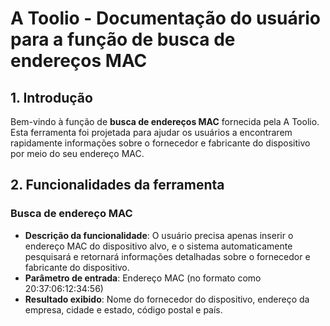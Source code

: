 # A Toolio - Documentação do usuário para a função de busca de endereços MAC

## 1. Introdução

Bem-vindo à função de **busca de endereços MAC** fornecida pela A Toolio. Esta ferramenta foi projetada para ajudar os usuários a encontrarem rapidamente informações sobre o fornecedor e fabricante do dispositivo por meio do seu endereço MAC.

## 2. Funcionalidades da ferramenta

### Busca de endereço MAC

- **Descrição da funcionalidade**: O usuário precisa apenas inserir o endereço MAC do dispositivo alvo, e o sistema automaticamente pesquisará e retornará informações detalhadas sobre o fornecedor e fabricante do dispositivo.
- **Parâmetro de entrada**: Endereço MAC (no formato como 20:37:06:12:34:56)
- **Resultado exibido**: Nome do fornecedor do dispositivo, endereço da empresa, cidade e estado, código postal e país.